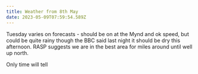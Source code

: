 ```yaml
---
title: Weather from 8th May
date: 2023-05-09T07:59:54.589Z
---
```

Tuesday varies on forecasts - should be on at the Mynd and ok speed, but could be quite rainy though the BBC said last night it should be dry this afternoon.  RASP suggests we are in the best area for miles around until well up north.

Only time will tell